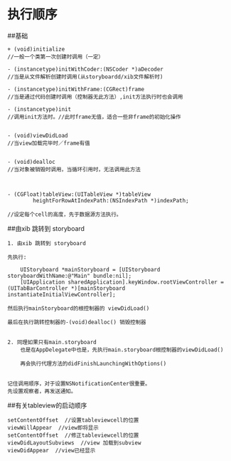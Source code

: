 # 执行顺序

<!-- create time: 2014-10-29 21:59:02  -->

##基础

    + (void)initialize
    //一般一个类第一次创建时调用（一定）

    - (instancetype)initWithCoder:(NSCoder *)aDecoder
    //当是从文件解析创建时调用(从storyboardd/xib文件解析时)

    - (instancetype)initWithFrame:(CGRect)frame
    //当是通过代码创建时调用（控制器无此方法）,init方法执行时也会调用

    - (instancetype)init
    //调用init方法时。//此时frame无值，适合一些非frame的初始化操作


    - (void)viewDidLoad
    //当view加载完毕时／frame有值


    - (void)dealloc
    //当对象被销毁时调用，当循环引用时，无法调用此方法



    - (CGFloat)tableView:(UITableView *)tableView
            heightForRowAtIndexPath:(NSIndexPath *)indexPath;

    //设定每个cell的高度，先于数据源方法执行。


##由xib 跳转到 storyboard

    1. 由xib 跳转到 storyboard
    
    先执行:

        UIStoryboard *mainStoryboard = [UIStoryboard storyboardWithName:@"Main" bundle:nil];
        [UIApplication sharedApplication].keyWindow.rootViewController = (UITabBarController *)[mainStoryboard instantiateInitialViewController];

    然后执行mainStoryboard的根控制器的 viewDidLoad()

    最后在执行跳转控制器的-(void)dealloc() 销毁控制器
    
    
    2. 同理如果只有main.storyboard
        也是在AppDelegate中也是，先执行main.storyboard根控制器的viewDidLoad()
        
        再会执行代理方法的didFinishLaunchingWithOptions()
        
        
    记住调用顺序，对于设置NSNotificationCenter很重要。
    先设置观察者，再发送通知。
    
    
    
##有关tableview的启动顺序

    setContentOffset  //设置tableviewcell的位置
    viewWillAppear  //view即将显示
    setContentOffset  //修正tableviewcell的位置
    viewDidLayoutSubviews  //view 加载到subview
    viewDidAppear  //view已经显示
